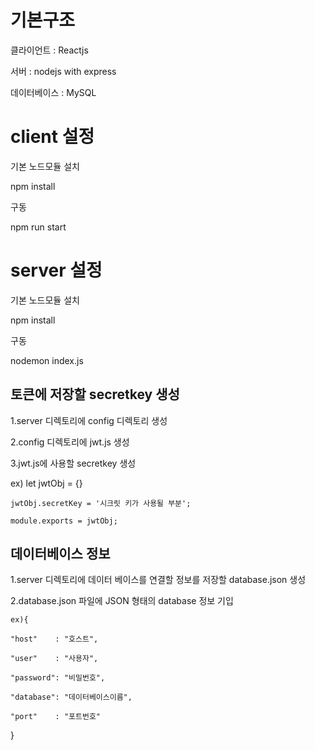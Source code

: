 # 기본구조
클라이언트 : Reactjs

서버 : nodejs with express

데이터베이스 : MySQL

# client 설정
기본 노드모듈 설치

npm install

구동

npm run start

# server 설정

기본 노드모듈 설치

npm install

구동

nodemon index.js

## 토큰에 저장할 secretkey 생성

1.server 디렉토리에 config 디렉토리 생성

2.config 디렉토리에 jwt.js 생성

3.jwt.js에 사용할 secretkey 생성

 ex) let jwtObj = {}

    jwtObj.secretKey = '시크릿 키가 사용될 부분';

    module.exports = jwtObj;


## 데이터베이스 정보

1.server 디렉토리에 데이터 베이스를 연결할 정보를 저장할 database.json 생성

2.database.json 파일에  JSON 형태의 database 정보 기입

    ex){

    "host"    : "호스트",

    "user"    : "사용자",

    "password": "비밀번호",

    "database": "데이터베이스이름",

    "port"    : "포트번호"

}


